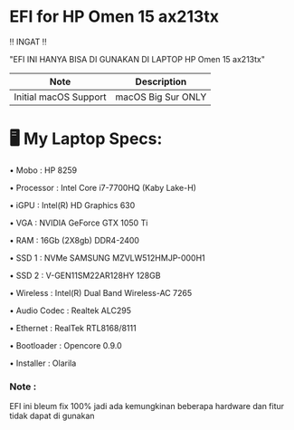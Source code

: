 # EFI for HP Omen 15 ax213tx

 ‼️ INGAT ‼️
 
"EFI INI HANYA BISA DI GUNAKAN DI LAPTOP HP Omen 15 ax213tx"

| Note  | Description |
| ------------- | ------------- |
| Initial macOS Support  | macOS Big Sur ONLY  |

# 🖥  My Laptop Specs:

• Mobo  : HP 8259

• Processor : Intel Core i7-7700HQ (Kaby Lake-H)

• iGPU  : Intel(R) HD Graphics 630

• VGA : NVIDIA GeForce GTX 1050 Ti

• RAM : 16Gb (2X8gb) DDR4-2400

• SSD 1 : NVMe SAMSUNG MZVLW512HMJP-000H1

• SSD 2 : V-GEN11SM22AR128HY 128GB

• Wireless  : Intel(R) Dual Band Wireless-AC 7265

• Audio Codec : Realtek ALC295

• Ethernet : RealTek RTL8168/8111

• Bootloader : Opencore 0.9.0

• Installer : Olarila

### Note :
EFI ini bleum fix 100% jadi ada kemungkinan beberapa hardware dan fitur tidak dapat di gunakan
